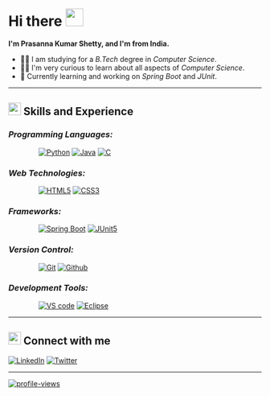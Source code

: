 ﻿# **Hi there <img src="https://media.tenor.com/SNL9_xhZl9oAAAAi/waving-hand-joypixels.gif" width ="35">&nbsp;**

**I'm Prasanna Kumar Shetty, and I'm from India.**

- 👨‍🎓 I am studying for a *B.Tech* degree in *Computer Science*.
- 👨‍💻 I'm very curious to learn about all aspects of *Computer Science*.
- 🔭 Currently learning and working on *Spring Boot* and *JUnit*.

---

## <img src="https://media.giphy.com/media/QssGEmpkyEOhBCb7e1/giphy.gif" width ="25">&nbsp;**Skills and Experience**

### *Programming Languages:*

&emsp;&emsp;&emsp;&emsp;
[![Python](https://img.shields.io/badge/Python-3776AB?style=for-the-badge&logo=python&logoColor=white)](https://www.python.org/)
[![Java](https://img.shields.io/badge/Java-ED8B00?style=for-the-badge&logo=java&logoColor=white)](https://www.oracle.com/java/technologies/javase-downloads.html)
[![C](https://img.shields.io/badge/C-00599C?style=for-the-badge&logo=c&logoColor=white)](https://visualstudio.microsoft.com/vs/features/cplusplus/)

### *Web Technologies:*

&emsp;&emsp;&emsp;&emsp;
[![HTML5](https://img.shields.io/badge/HTML5-E34F26?style=for-the-badge&logo=html5&logoColor=white)](https://developer.mozilla.org/en-US/docs/Web/Guide/HTML/HTML5)
[![CSS3](https://img.shields.io/badge/CSS3-264de4?style=for-the-badge&logo=css3&logoColor=white)](https://developer.mozilla.org/en-US/docs/Web/CSS)

### *Frameworks:*

&emsp;&emsp;&emsp;&emsp;
[![Spring Boot](https://img.shields.io/badge/spring_boot-6DB33F?style=for-the-badge&logo=springboot&logoColor=white)](https://spring.io/projects/spring-boot)
[![JUnit5](https://img.shields.io/badge/junit5-25A162?style=for-the-badge&logo=junit5&logoColor=white)](https://junit.org/junit5/)

### *Version Control:*

&emsp;&emsp;&emsp;&emsp;
[![Git](https://img.shields.io/badge/git-F05032?style=for-the-badge&logo=git&logoColor=white)](https://git-scm.com/)
[![Github](https://img.shields.io/badge/github-181717?style=for-the-badge&logo=github&logoColor=white)](https://github.com/)

### *Development Tools:*

&emsp;&emsp;&emsp;&emsp;
[![VS code](https://img.shields.io/badge/vs_code-007ACC?style=for-the-badge&logo=visualstudiocode&logoColor=white)](https://code.visualstudio.com/)
[![Eclipse](https://img.shields.io/badge/eclipse-2C2255?style=for-the-badge&logo=eclipseide&logoColor=white)](https://www.eclipse.org/)

---

## <img src="https://media.giphy.com/media/O5XAbmuuu9YfZyUerJ/giphy.gif" width ="25">&nbsp;**Connect with me**

[![LinkedIn](https://img.shields.io/badge/LinkedIn-0077B5?style=flat-square&logo=linkedin&logoColor=white)](https://www.linkedin.com/in/prasanna-kumar-shetty-93b82724a)
[![Twitter](https://img.shields.io/badge/Twitter-1DA1F2?style=flat-square&logo=twitter&logoColor=white)](https://twitter.com/_pkshetty)

---

[![profile-views](https://komarev.com/ghpvc/?username=pkshetty15&style=for-the-badge)](https://github.com/pkshetty15)
